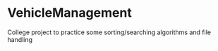 # VehicleManagement
 College project to practice some sorting/searching algorithms and file handling
